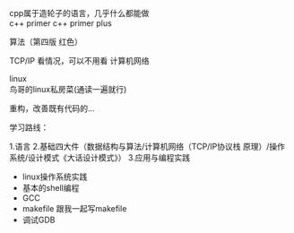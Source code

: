 cpp属于造轮子的语言，几乎什么都能做  
c++ primer
c++ primer plus  

算法（第四版 红色） 

TCP/IP 看情况，可以不用看
计算机网络  

linux  
鸟哥的linux私房菜(通读一遍就行)  

重构，改善既有代码的...


学习路线：

1.语言
2.基础四大件（数据结构与算法/计算机网络（TCP/IP协议栈 原理）/操作系统/设计模式《大话设计模式》）
3.应用与编程实践  
- linux操作系统实践  
- 基本的shell编程  
- GCC  
- makefile 跟我一起写makefile  
- 调试GDB